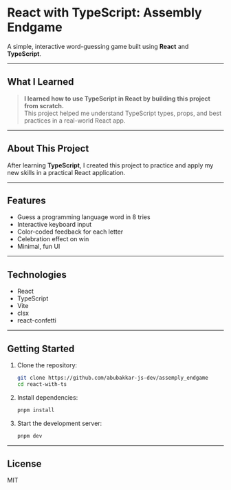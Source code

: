# React with TypeScript: Assembly Endgame

A simple, interactive word-guessing game built using **React** and **TypeScript**.

---

## What I Learned

> **I learned how to use TypeScript in React by building this project from scratch.**  
> This project helped me understand TypeScript types, props, and best practices in a real-world React app.

---

## About This Project

After learning **TypeScript**, I created this project to practice and apply my new skills in a practical React application.

---

## Features

- Guess a programming language word in 8 tries
- Interactive keyboard input
- Color-coded feedback for each letter
- Celebration effect on win
- Minimal, fun UI

---

## Technologies

- React
- TypeScript
- Vite
- clsx
- react-confetti

---

## Getting Started

1. Clone the repository:
   ```bash
   git clone https://github.com/abubakkar-js-dev/assemply_endgame
   cd react-with-ts
   ```
2. Install dependencies:
   ```bash
   pnpm install
   ```
3. Start the development server:
   ```bash
   pnpm dev
   ```

---

## License

MIT